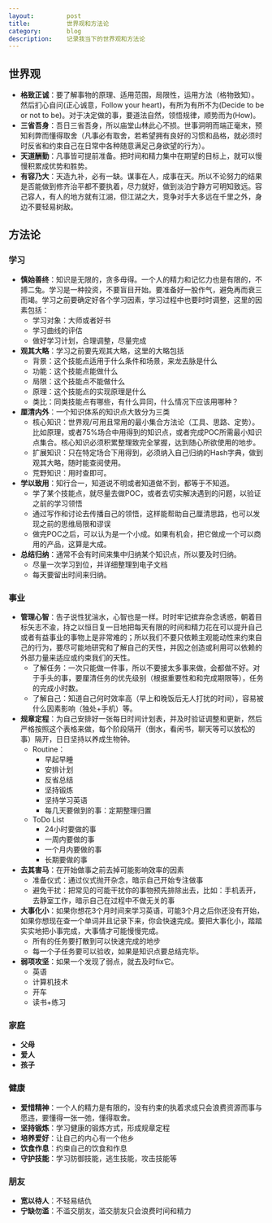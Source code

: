 ```yaml
---
layout:         post
title:          世界观和方法论
category:       blog
description:    记录我当下的世界观和方法论
---
```


## 世界观
- **格致正诚**：要了解事物的原理、适用范围，局限性，运用方法（格物致知）。然后扪心自问(正心诚意，Follow your heart)，有所为有所不为(Decide to be or not to be)。对于决定做的事，要道法自然，领悟规律，顺势而为(How)。
- **三省吾身**：吾日三省吾身，所以庙堂山林此心不损。世事洞明而端正毫末，预知利弊而懂得取舍（凡事必有取舍，若希望拥有良好的习惯和品格，就必须时时反省和约束自己在日常中各种随意满足己身欲望的行为）。 
- **天道酬勤**：凡事皆可提前准备。把时间和精力集中在期望的目标上，就可以慢慢积累成优势和胜势。
- **有容乃大**：天造九补，必有一缺。谋事在人，成事在天。所以不论努力的结果是否能做到修齐治平都不要执着，尽力就好，做到淡泊宁静方可明知致远。容己容人，有人的地方就有江湖，但江湖之大，竞争对手大多远在千里之外，身边不要轻易树敌。

## 方法论

### 学习
- **慎始善终**：知识是无限的，贪多毋得。一个人的精力和记忆力也是有限的，不搏二兔。学习是一种投资，不要盲目开始。要准备好一股作气，避免再而衰三而竭。学习之前要确定好各个学习因素，学习过程中也要时时调整，这里的因素包括：
	- 学习对象：大师或者好书
	- 学习曲线的评估
	- 做好学习计划，合理调整，尽量完成
- **观其大略**：学习之前要先观其大略，这里的大略包括
	- 背景：这个技能点适用于什么条件和场景，来龙去脉是什么
	- 功能：这个技能点能做什么
	- 局限：这个技能点不能做什么
	- 原理：这个技能点的实现原理是什么
	- 类比：同类技能点有哪些，有什么异同，什么情况下应该用哪种？
- **厘清内外**：一个知识体系的知识点大致分为三类
	- 核心知识：世界观/可用且常用的最小集合方法论（工具、思路、定势）。比如原理，或者75%场合中用得到的知识点，或者完成POC所需最小知识点集合。核心知识必须积累整理致完全掌握，达到随心所欲使用的地步。
	- 扩展知识：只在特定场合下用得到，必须纳入自己归纳的Hash字典，做到观其大略，随时能查阅使用。
	- 荒野知识：用时查即可。
- **学以致用**：知行合一，知道说不明或者知道做不到，都等于不知道。
	- 学了某个技能点，就尽量去做POC，或者去切实解决遇到的问题，以验证之前的学习领悟
	- 通过写作和讨论去传播自己的领悟，这样能帮助自己厘清思路，也可以发现之前的思维局限和谬误
	- 做完POC之后，可以认为是一个小成。如果有机会，把它做成一个可以商用的产品，这算是大成。
- **总结归纳**：通常不会有时间来集中归纳某个知识点，所以要及时归纳。
	- 尽量一次学习到位，并详细整理到电子文档
	- 每天要留出时间来归纳。

### 事业
- **管理心智**：告子说性犹湍水，心智也是一样。时时牢记摈弃杂念诱惑，朝着目标矢志不渝，持之以恒日复一日地把每天有限的时间和精力花在可以提升自己或者有益事业的事物上是非常难的；所以我们不要只依赖主观能动性来约束自己的行为，要尽可能地研究和了解自己的天性，并因之创造或利用可以依赖的外部力量来适应或约束我们的天性。
	- 了解任务：一次只能做一件事，所以不要接太多事来做，会都做不好。对于手头的事，要厘清任务的优先级别（根据重要性和和完成期限等），任务的完成小时数。
	- 了解自己：知道自己何时效率高（早上和晚饭后无人打扰的时间），容易被什么因素影响（独处+手机）等。
- **规章定程**：为自己安排好一张每日时间计划表，并及时验证调整和更新，然后严格按照这个表格来做，每个阶段隔开（倒水，看闲书，聊天等可以放松的事）隔开，日日坚持以养成生物钟。
	- Routine：
		- 早起早睡
		- 安排计划
		- 反省总结
		- 坚持锻炼
		- 坚持学习英语
		- 每几天要做到的事：定期整理归置
	- ToDo List
		- 24小时要做的事
		- 一周内要做的事
		- 一个月内要做的事
		- 长期要做的事
- **去其害马**：在开始做事之前去掉可能影响效率的因素
	- 准备仪式：通过仪式抛开杂念，暗示自己开始专注做事
	- 避免干扰：把常见的可能干扰你的事物预先排除出去，比如：手机丢开，去静室工作，暗示自己在过程中不做无关的事
- **大事化小**：如果你想花3个月时间来学习英语，可能3个月之后你还没有开始，如果你想现在查一个单词并且记录下来，你会快速完成。要把大事化小，踏踏实实地把小事完成，大事情才可能慢慢完成。
	- 所有的任务要打散到可以快速完成的地步
	- 每一个子任务要可以验收，如果是知识点要总结完毕。
- **弱项攻坚**：如果一个发现了弱点，就去及时fix它。
	- 英语
	- 计算机技术
	- 开车
	- 读书+练习

### 家庭
- **父母**
- **爱人**
- **孩子**

### 健康
- **爱惜精神**：一个人的精力是有限的，没有约束的执着求成只会浪费资源而事与愿违，要懂得一张一弛，懂得取舍。
- **坚持锻炼**：学习健康的锻炼方式，形成规章定程
- **培养爱好**：让自己的内心有一个他乡
- **饮食作息**：约束自己的饮食和作息
- **守护技能**：学习防御技能，逃生技能，攻击技能等
 
### 朋友
- **宽以待人**：不轻易结仇
- **宁缺勿滥**：不滥交朋友，滥交朋友只会浪费时间和精力